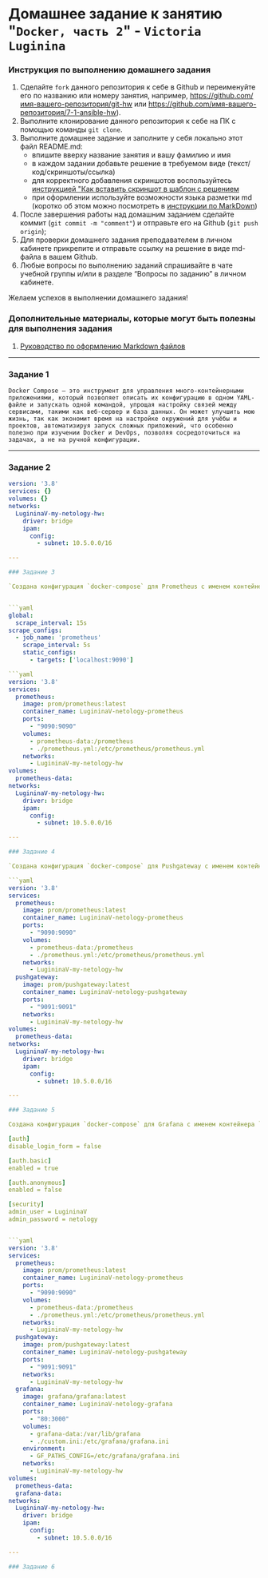 # Домашнее задание к занятию "`Docker, часть 2`" - `Victoria Luginina`


### Инструкция по выполнению домашнего задания

   1. Сделайте `fork` данного репозитория к себе в Github и переименуйте его по названию или номеру занятия, например, https://github.com/имя-вашего-репозитория/git-hw или  https://github.com/имя-вашего-репозитория/7-1-ansible-hw).
   2. Выполните клонирование данного репозитория к себе на ПК с помощью команды `git clone`.
   3. Выполните домашнее задание и заполните у себя локально этот файл README.md:
      - впишите вверху название занятия и вашу фамилию и имя
      - в каждом задании добавьте решение в требуемом виде (текст/код/скриншоты/ссылка)
      - для корректного добавления скриншотов воспользуйтесь [инструкцией "Как вставить скриншот в шаблон с решением](https://github.com/netology-code/sys-pattern-homework/blob/main/screen-instruction.md)
      - при оформлении используйте возможности языка разметки md (коротко об этом можно посмотреть в [инструкции  по MarkDown](https://github.com/netology-code/sys-pattern-homework/blob/main/md-instruction.md))
   4. После завершения работы над домашним заданием сделайте коммит (`git commit -m "comment"`) и отправьте его на Github (`git push origin`);
   5. Для проверки домашнего задания преподавателем в личном кабинете прикрепите и отправьте ссылку на решение в виде md-файла в вашем Github.
   6. Любые вопросы по выполнению заданий спрашивайте в чате учебной группы и/или в разделе “Вопросы по заданию” в личном кабинете.
   
Желаем успехов в выполнении домашнего задания!
   
### Дополнительные материалы, которые могут быть полезны для выполнения задания

1. [Руководство по оформлению Markdown файлов](https://gist.github.com/Jekins/2bf2d0638163f1294637#Code)

---

### Задание 1

`Docker Compose — это инструмент для управления много-контейнерными приложениями, который позволяет описать их конфигурацию в одном YAML-файле и запускать одной командой, упрощая настройку связей между сервисами, такими как веб-сервер и база данных. Он может улучшить мою жизнь, так как экономит время на настройке окружений для учёбы и проектов, автоматизируя запуск сложных приложений, что особенно полезно при изучении Docker и DevOps, позволяя сосредоточиться на задачах, а не на ручной конфигурации.`

---

### Задание 2

```yaml
version: '3.8'
services: {}
volumes: {}
networks:
  LugininaV-my-netology-hw:
    driver: bridge
    ipam:
      config:
        - subnet: 10.5.0.0/16

---

### Задание 3

`Создана конфигурация `docker-compose` для Prometheus с именем контейнера `LugininaV-netology-prometheus`. Добавлены тома для данных (`prometheus-data`) и конфигурации (`prometheus.yml`), обеспечен внешний доступ к порту `9090`.`


```yaml
global:
  scrape_interval: 15s
scrape_configs:
  - job_name: 'prometheus'
    scrape_interval: 5s
    static_configs:
      - targets: ['localhost:9090']

```yaml
version: '3.8'
services:
  prometheus:
    image: prom/prometheus:latest
    container_name: LugininaV-netology-prometheus
    ports:
      - "9090:9090"
    volumes:
      - prometheus-data:/prometheus
      - ./prometheus.yml:/etc/prometheus/prometheus.yml
    networks:
      - LugininaV-my-netology-hw
volumes:
  prometheus-data:
networks:
  LugininaV-my-netology-hw:
    driver: bridge
    ipam:
      config:
        - subnet: 10.5.0.0/16

---

### Задание 4

`Создана конфигурация `docker-compose` для Pushgateway с именем контейнера `LugininaV-netology-pushgateway`. Обеспечен внешний доступ к порту `9091`.`

```yaml
version: '3.8'
services:
  prometheus:
    image: prom/prometheus:latest
    container_name: LugininaV-netology-prometheus
    ports:
      - "9090:9090"
    volumes:
      - prometheus-data:/prometheus
      - ./prometheus.yml:/etc/prometheus/prometheus.yml
    networks:
      - LugininaV-my-netology-hw
  pushgateway:
    image: prom/pushgateway:latest
    container_name: LugininaV-netology-pushgateway
    ports:
      - "9091:9091"
    networks:
      - LugininaV-my-netology-hw
volumes:
  prometheus-data:
networks:
  LugininaV-my-netology-hw:
    driver: bridge
    ipam:
      config:
        - subnet: 10.5.0.0/16

---

### Задание 5

Создана конфигурация `docker-compose` для Grafana с именем контейнера `LugininaV-netology-grafana`. Добавлены тома для данных (`grafana-data`) и конфигурации (`custom.ini`), настроена переменная окружения для пути к конфигурации. В `custom.ini` указаны логин `LugininaV` и пароль `netology`. Обеспечен внешний доступ к порту `3000` через порт `80`.

[auth]
disable_login_form = false

[auth.basic]
enabled = true

[auth.anonymous]
enabled = false

[security]
admin_user = LugininaV
admin_password = netology


```yaml
version: '3.8'
services:
  prometheus:
    image: prom/prometheus:latest
    container_name: LugininaV-netology-prometheus
    ports:
      - "9090:9090"
    volumes:
      - prometheus-data:/prometheus
      - ./prometheus.yml:/etc/prometheus/prometheus.yml
    networks:
      - LugininaV-my-netology-hw
  pushgateway:
    image: prom/pushgateway:latest
    container_name: LugininaV-netology-pushgateway
    ports:
      - "9091:9091"
    networks:
      - LugininaV-my-netology-hw
  grafana:
    image: grafana/grafana:latest
    container_name: LugininaV-netology-grafana
    ports:
      - "80:3000"
    volumes:
      - grafana-data:/var/lib/grafana
      - ./custom.ini:/etc/grafana/grafana.ini
    environment:
      - GF_PATHS_CONFIG=/etc/grafana/grafana.ini
    networks:
      - LugininaV-my-netology-hw
volumes:
  prometheus-data:
  grafana-data:
networks:
  LugininaV-my-netology-hw:
    driver: bridge
    ipam:
      config:
        - subnet: 10.5.0.0/16

---

### Задание 6

